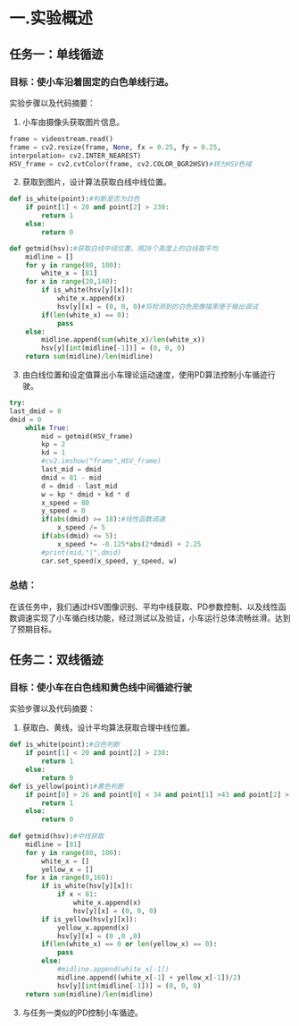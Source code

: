 # 一.实验概述
## 任务一：单线循迹
### 目标：使小车沿着固定的白色单线行进。
实验步骤以及代码摘要：
1. 小车由摄像头获取图片信息。
```python
frame = videostream.read()
frame = cv2.resize(frame, None, fx = 0.25, fy = 0.25,
interpolation= cv2.INTER_NEAREST) 
HSV_frame = cv2.cvtColor(frame, cv2.COLOR_BGR2HSV)#转为HSV色域
```
2. 获取到图片，设计算法获取白线中线位置。
```python
def is_white(point):#判断是否为白色
	if point[1] < 20 and point[2] > 230:
		return 1
	else:
		return 0

def getmid(hsv):#获取白线中线位置，用20个高度上的白线取平均
	midline = []
	for y in range(80, 100):
		white_x = [81]
	for x in range(20,140):
		if is_white(hsv[y][x]):
			white_x.append(x)
			hsv[y][x] = (0, 0, 0)#将检测到的白色图像描黑便于输出调试
		if(len(white_x) == 0):
			pass
	else:
		midline.append(sum(white_x)/len(white_x))
		hsv[y][int(midline[-1])] = (0, 0, 0)
	return sum(midline)/len(midline)
```
3. 由白线位置和设定值算出小车理论运动速度，使用PD算法控制小车循迹行驶。
```python
try:
last_dmid = 0
dmid = 0
	while True:
		mid = getmid(HSV_frame)
		kp = 2
		kd = 1
		#cv2.imshow("frame",HSV_frame)
		last_mid = dmid
		dmid = 81 - mid
		d = dmid - last_mid
		w = kp * dmid + kd * d
		x_speed = 80
		y_speed = 0
		if(abs(dmid) >= 18):#线性函数调速
			x_speed /= 5
		if(abs(dmid) <= 5):
			x_speed *= -0.125*abs(2*dmid) + 2.25
		#print(mid,"|",dmid)
		car.set_speed(x_speed, y_speed, w)
```
### 总结：
在该任务中，我们通过HSV图像识别、平均中线获取、PD参数控制、以及线性函数调速实现了小车循白线功能，经过测试以及验证，小车运行总体流畅丝滑。达到了预期目标。 

## 任务二：双线循迹
### 目标：使小车在白色线和黄色线中间循迹行驶
实验步骤以及代码摘要：
1. 获取白、黄线，设计平均算法获取合理中线位置。
```python
def is_white(point):#白色判断
	if point[1] < 20 and point[2] > 230:
		return 1
	else:
		return 0
def is_yellow(point):#黄色判断
	if point[0] > 26 and point[0] < 34 and point[1] >43 and point[2] > 46:
		return 1
	else:
		return 0
		
def getmid(hsv):#中线获取
	midline = [81]
	for y in range(80, 100):
		white_x = []
		yellow_x = []
	for x in range(0,160):
		if is_white(hsv[y][x]):
			if x < 81:
				white_x.append(x)
				hsv[y][x] = (0, 0, 0)
		if is_yellow(hsv[y][x]):
			yellow_x.append(x)
			hsv[y][x] = (0 ,0 ,0)
		if(len(white_x) == 0 or len(yellow_x) == 0):
			pass
		else:
			#midline.append(white_x[-1])
			midline.append((white_x[-1] + yellow_x[-1])/2)
			hsv[y][int(midline[-1])] = (0, 0, 0)
	return sum(midline)/len(midline)
```
3. 与任务一类似的PD控制小车循迹。
```python

```
	
<!--stackedit_data:
eyJoaXN0b3J5IjpbODgyMDY5MTAsLTIxMzM2NTM2NzYsMTI1NT
I3MjQ3MywtNTA4NzQ3MzQxLC0yMDg4NzQ2NjEyLDE0NzI0MjYz
NzVdfQ==
-->